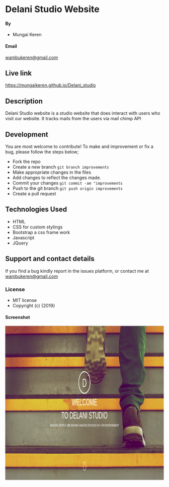 # Delani Studio Website
#### By 
* Mungai Keren
#### Email 
wambukeren@gmail.com
## Live link
https://mungaikeren.github.io/Delani_studio
## Description
Delani Studio website is a studio website that does interact with users who visit our website. It tracks mails from the users via mail chimp API
## Development
You are most welcome to contribute! To make and improvement or fix a bug, please follow the steps below;
* Fork the repo
* Create a new branch ```git branch improvements```
* Make appropriate changes in the files
* Add changes to reflect the changes made.
* Commit your changes ```git commit -am "improvements```
* Push to the git branch ```git push origin improvements```
* Create a pull request
## Technologies Used
* HTML
* CSS for custom stylings
* Bootstrap a css frame work
* Javascript 
* JQuery
## Support and contact details
If you find a bug kindly report in the issues platform, or contact me at wambukeren@gmail.com
### License
* MIT license
* Copyright (c) {2019} 
#### Screenshot
<img src="https://github.com/MungaiKeren/Delani_studio/blob/master/assets/Screenshot%20from%202019-07-21%2017-30-42.png?raw=true" height="500px" width="100%">
